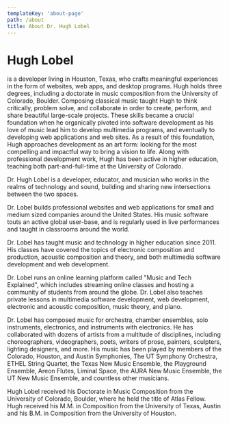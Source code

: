 ```yaml
---
templateKey: 'about-page'
path: /about
title: About Dr. Hugh Lobel
---
```

# Hugh Lobel  

is a developer living in Houston, Texas, who crafts meaningful experiences in the form of websites, web apps, and desktop programs. Hugh holds three degrees, including a doctorate in music composition from the University of Colorado, Boulder. Composing classical music taught Hugh to think critically, problem solve, and collaborate in order to create, perform, and share beautiful large-scale projects. These skills became a crucial foundation when he organically pivoted into software development as his love of music lead him to develop multimedia programs, and eventually to developing web applications and web sites. As a result of this foundation, Hugh approaches development as an art form: looking for the most compelling and impactful way to bring a vision to life. Along with professional development work, Hugh has been active in higher education, teaching both part-and-full-time at the University of Colorado.

Dr. Hugh Lobel is a developer, educator, and musician who works in the realms of technology and sound, building and sharing new intersections between the two spaces.  

Dr. Lobel builds professional websites and web applications for small and medium sized companies around the United States. His music software touts an active global user-base, and is regularly used in live performances and taught in classrooms around the world.  

Dr. Lobel has taught music and technology in higher education since 2011. His classes have covered the topics of electronic composition and production, acoustic composition and theory, and both multimedia software development and web development.  

Dr. Lobel runs an online learning platform called "Music and Tech Explained", which includes streaming online classes and hosting a community of students from around the globe. Dr. Lobel also teaches private lessons in multimedia software development, web development, electronic and acoustic composition, music theory, and piano.  

Dr. Lobel has composed music for orchestra, chamber ensembles, solo instruments, electronics, and instruments with electronics. He has collaborated with dozens of artists from a multitude of disciplines, including choreographers, videographers, poets, writers of prose, painters, sculpters, lighting designers, and more. His music has been played by members of the Colorado, Houston, and Austin Symphonies, The UT Symphony Orchestra, ETHEL String Quartet, the Texas New Music Ensemble, the Playground Ensemble, Areon Flutes, Liminal Space, the AURA New Music Ensemble, the UT New Music Ensemble, and countless other musicians.  

Hugh Lobel received his Doctorate in Music Composition from the University of Colorado, Boulder, where he held the title of Atlas Fellow. Hugh received his M.M. in Composition from the University of Texas, Austin and his B.M. in Composition from the University of Houston.  

